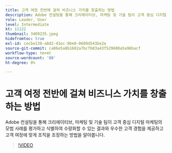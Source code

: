 ```yaml
---
title: 고객 여정 전반에 걸쳐 비즈니스 가치를 창출하는 방법
description: Adobe 컨설팅을 통해 크리에이티브, 마케팅 및 기술 팀이 고객 중심 디지털 마케팅의 모범 사례를 평가하고 식별하여 수량화할 수 있는 결과와 우수한 고객 경험을 제공하고 고객 여정에 맞게 조직을 조정하는 방법을 알아봅니다.
role: Leader, User
level: Intermediate
kt: 11122
thumbnail: 3409235.jpeg
hidefromtoc: true
exl-id: cecbe138-a8d2-41ec-9be0-0689d543be2e
source-git-commit: ca06e5a8b1602a7bcfb83a43f529680a5a96bacf
workflow-type: tm+mt
source-wordcount: '88'
ht-degree: 0%

---
```


# 고객 여정 전반에 걸쳐 비즈니스 가치를 창출하는 방법

Adobe 컨설팅을 통해 크리에이티브, 마케팅 및 기술 팀이 고객 중심 디지털 마케팅의 모범 사례를 평가하고 식별하여 수량화할 수 있는 결과와 우수한 고객 경험을 제공하고 고객 여정에 맞게 조직을 조정하는 방법을 알아봅니다.

>[!VIDEO](https://video.tv.adobe.com/v/3409235/?quality=12&learn=on)
